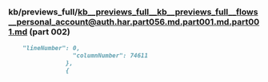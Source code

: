 ### kb/previews_full/kb__previews_full__kb__previews_full__flows__personal_account@auth.har.part056.md.part001.md.part001.md (part 002)

```md
    "lineNumber": 0,
                  "columnNumber": 74611
                },
                {
               
```

```
